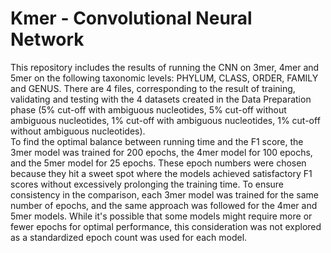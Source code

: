 # Kmer - Convolutional Neural Network
This repository includes the results of running the CNN on 3mer, 4mer and 5mer on the following taxonomic levels: PHYLUM, CLASS, ORDER, FAMILY and GENUS. There are 4 files, corresponding to the result of training, validating and testing with the 4 datasets created in the Data Preparation phase (5% cut-off with ambiguous nucleotides, 5% cut-off without ambiguous nucleotides, 1% cut-off with ambiguous nucleotides, 1% cut-off without ambiguous nucleotides).\
To find the optimal balance between running time and the F1 score, the 3mer model was trained for 200 epochs, the 4mer model for 100 epochs, and the 5mer model for 25 epochs. These epoch numbers were chosen because they hit a sweet spot where the models achieved satisfactory F1 scores without excessively prolonging the training time. To ensure consistency in the comparison, each 3mer model was trained for the same number of epochs, and the same approach was followed for the 4mer and 5mer models. While it's possible that some models might require more or fewer epochs for optimal performance, this consideration was not explored as a standardized epoch count was used for each model.
